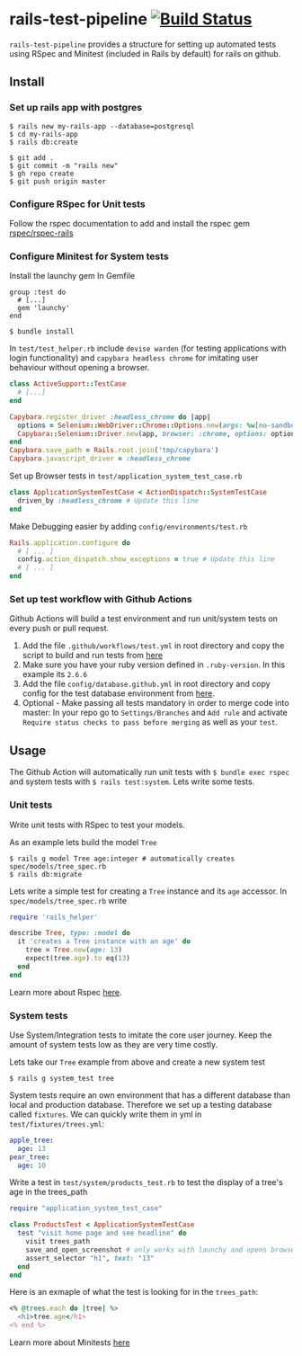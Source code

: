 # rails-test-pipeline [![Build Status](https://github.com/rspec/rspec-core/workflows/RSpec%20CI/badge.svg)](https://github.com/danburck/rails-test-pipeline/actions)

`rails-test-pipeline` provides a structure for setting up automated tests using RSpec and Minitest (included in Rails by default) for rails on github.

## Install
### Set up rails app with postgres
```
$ rails new my-rails-app --database=postgresql
$ cd my-rails-app
$ rails db:create

$ git add .
$ git commit -m "rails new"
$ gh repo create
$ git push origin master
```

### Configure RSpec for Unit tests
 Follow the rspec documentation to add and install the rspec gem [rspec/rspec-rails](https://github.com/rspec/rspec-rails)
 
### Configure Minitest for System tests
Install the launchy gem
In Gemfile
```
group :test do
  # [...]
  gem 'launchy'
end
```
```
$ bundle install
```

In `test/test_helper.rb` include `devise warden` (for testing applications with login functionality) and `capybara headless chrome` for imitating user behaviour without opening a browser. 
```ruby
class ActiveSupport::TestCase
  # [...]
end

Capybara.register_driver :headless_chrome do |app|
  options = Selenium::WebDriver::Chrome::Options.new(args: %w[no-sandbox headless disable-gpu window-size=1400,900])
  Capybara::Selenium::Driver.new(app, browser: :chrome, options: options)
end
Capybara.save_path = Rails.root.join('tmp/capybara')
Capybara.javascript_driver = :headless_chrome
``` 


Set up Browser tests in `test/application_system_test_case.rb`
```ruby
class ApplicationSystemTestCase < ActionDispatch::SystemTestCase
  driven_by :headless_chrome # Update this line
end
```

Make Debugging easier by adding `config/environments/test.rb`
```ruby
Rails.application.configure do
  # [ ... ]
  config.action_dispatch.show_exceptions = true # Update this line
  # [ ... ]
end
```

### Set up test workflow with Github Actions
Github Actions will build a test environment and run unit/system tests on every push or pull request.

1. Add the file `.github/workflows/test.yml` in root directory and copy the script to build and run tests from [here](/.github/workflows/test.yaml)
2. Make sure you have your ruby version defined in `.ruby-version`. In this example its `2.6.6`
3. Add the file `config/database.github.yml` in root directory and copy config for the test database environment from [here](/config/database.github.yml).
4. Optional - Make passing all tests mandatory in order to merge code into master: In your repo go to `Settings/Branches` and `Add rule` and activate `Require status checks to pass before merging` as well as your `test`.


## Usage
The Github Action will automatically run unit tests with `$ bundle exec rspec` and system tests with `$ rails test:system`. Lets write some tests. 

### Unit tests
Write unit tests with RSpec to test your models.

As an example lets build the model `Tree`
```
$ rails g model Tree age:integer # automatically creates spec/models/tree_spec.rb
$ rails db:migrate
```

Lets write a simple test for creating a `Tree` instance and its `age` accessor. In `spec/models/tree_spec.rb` write

```ruby
require 'rails_helper'

describe Tree, type: :model do
  it 'creates a Tree instance with an age' do
    tree = Tree.new(age: 13)
    expect(tree.age).to eq(13)
  end
end
```
Learn more about Rspec [here](https://github.com/rspec/rspec-core).


### System tests
Use System/Integration tests to imitate the core user journey. Keep the amount of system tests low as they are very time costly. 

Lets take our `Tree` example from above and create a new system test
```
$ rails g system_test tree
```

System tests require an own environment that has a different database than local and production database. Therefore we set up a testing database called `fixtures`. We can quickly write them in yml in `test/fixtures/trees.yml`:
```yml
apple_tree:
  age: 13
pear_tree:
  age: 10
```

Write a test in `test/system/products_test.rb` to test the display of a tree's age in the trees_path
```ruby
require "application_system_test_case"

class ProductsTest < ApplicationSystemTestCase
  test "visit home page and see headline" do
    visit trees_path
    save_and_open_screenshot # only works with launchy and opens browser to take a screenshot, take in and out like raise
    assert_selector "h1", text: "13"
  end
end
```

Here is an exmaple of what the test is looking for in the `trees_path`:
```ruby 
<% @trees.each do |tree| %>
  <h1>tree.age</h1>
<% end %>
```



Learn more about Minitests [here](TODO)
